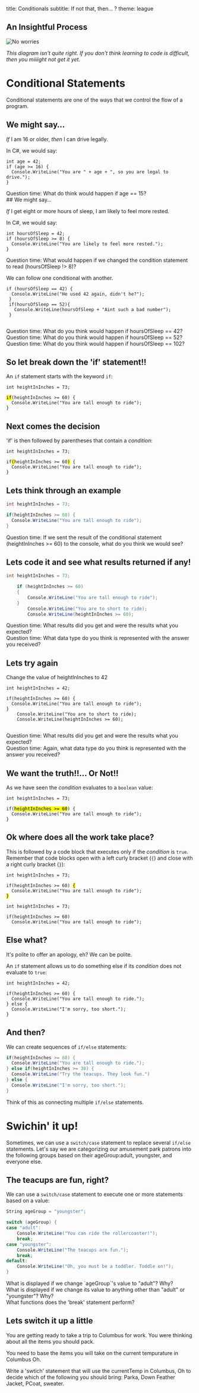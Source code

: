 title: Conditionals
subtitle: If not that, then… ?
theme: league

## An Insightful Process

![No worries](./resources/no-worries.png)

*This diagram isn't quite right. If you don't think learning to code is difficult, then you miiiight not get it yet.*

# Conditional Statements

Conditional statements are one of the ways that we control the flow of a program.

## We might say…

*If* I am 16 or older, *then* I can drive legally.

<div class="fragment">
<p>In C#, we would say:</p>
<pre><code class="language-C#">int age = 42;
if (age >= 16) {
  Console.WriteLine("You are " + age + ", so you are legal to drive.");
}</code></pre>
</div>

<div class="fragment">
Question time: What do think would happen if age == 15?
</div>
## We might say…

*If* I get eight or more hours of sleep, I am likely to feel more rested.

<div class="fragment">
<p>In C#, we would say:</p>
<pre><code class="language-C#">int hoursOfSleep = 42;
if (hoursOfSleep >= 8) {
  Console.WriteLine("You are likely to feel more rested.");
}</code></pre>
</div>

<div class="fragment">
Question time: What would happen if we changed the condition statement to read (hoursOfSleep !> 8)?
</div>

<div class="fragment">
<p>We can follow one conditional with another.</p>
<pre><code class="language-C#">if (hoursOfSleep == 42) {
  Console.WriteLine("He used 42 again, didn't he?");
 }
 if(hoursOfSleep == 52){
   Console.WriteLine(hoursOfSleep + "Aint such a bad number");
 }
 </code></pre>
</div>
<div class="fragment">
Question time: What do you think would happen if hoursOfSleep == 42?
</div>
<div class="fragment">
Question time: What do you think would happen if hoursOfSleep == 52?
</div>
<div class="fragment">
Question time: What do you think would happen if hoursOfSleep == 102?
</div>

## So let break down the 'if' statement!!

An `if` statement starts with the keyword `if`:
<pre><code class="language-C#" data-noescape>int heightInInches = 73;

<mark>if</mark>(heightInInches >= 60) {
  Console.WriteLine("You are tall enough to ride");
}</code></pre>

## Next comes the decision

'if' is then followed by parentheses that contain a *condition*:
<pre><code class="language-C#" data-noescape>int heightInInches = 73;

if<mark>(</mark>heightInInches >= 60<mark>)</mark> {
  Console.WriteLine("You are tall enough to ride");
}</code></pre>

## Lets think through an example

```C#
int heightInInches = 73;

if(heightInInches >= 60) {
  Console.WriteLine("You are tall enough to ride");
}
```
<div class="fragment">
Question time: If we sent the result of the conditional statement (heightInInches >= 60) to the console, what do you think we would see?
</div>


## Lets code it and see what results returned if any!

```C#
int heightInInches = 73;

    if (heightInInches >= 60)
    {
        Console.WriteLine("You are tall enough to ride");
    }
		Console.WriteLine("You are to short to ride);
		Console.WriteLine(heightInInches >= 60);
```

<div class="fragment">
Question time: What results did you get and were the results what you expected?
</div>
<div class="fragment">
Question time: What data type do you think is represented with the answer you received?
</div>

## Lets try again

Change the value of heightInInches to 42
 
<pre><code class="language-C#">int heightInInches = 42;

if(heightInInches >= 60) {
  Console.WriteLine("You are tall enough to ride");
}
	Console.WriteLine("You are to short to ride);
    Console.WriteLine(heightInInches >= 60);

</code></pre>

<div class="fragment">
Question time: What results did you get and were the results what you expected?
</div>
<div class="fragment">
Question time: Again, what data type do you think is represented with the answer you received?
</div>

## We want the truth!!... Or Not!!

As we have seen the *condition* evaluates to a `boolean` value:
<pre><code class="language-C#" data-noescape>int heightInInches = 73;

if(<mark>heightInInches >= 60</mark>) {
  Console.WriteLine("You are tall enough to ride");
}</code></pre>

## Ok where does all the work take place?

This is followed by a code block that executes only if the *condition* is `true`. Remember that code blocks open with a left curly bracket (`{`) and close with a right curly bracket (`}`):
<pre><code class="language-C#" data-noescape>int heightInInches = 73;

if(heightInInches >= 60) <mark>{</mark>
  Console.WriteLine("You are tall enough to ride");
<mark>}</mark></code></pre>

<pre><code class="language-C#" data-noescape>int heightInInches = 73;

if(heightInInches >= 60) 
  Console.WriteLine("You are tall enough to ride");</code></pre>

## Else what?

It's polite to offer an apology, eh? We can be polite.

An `if` statement allows us to do something else if its *condition* does not evaluate to `true`:

<pre><code class="language-C#" data-noescape>int heightInInches = 42;

if(heightInInches >= 60) {
  Console.WriteLine("You are tall enough to ride.");
} else {
  Console.WriteLine("I'm sorry, too short.");
}</code></pre>

## And then?

We can create sequences of `if/else` statements:

```C#
if(heightInInches >= 60) {
  Console.WriteLine("You are tall enough to ride.");
} else if(heightInInches >= 30) {
  Console.WriteLine("Try the teacups. They look fun.")
} else {
  Console.WriteLine("I'm sorry, too short.");
}
```

Think of this as connecting multiple `if/else` statements.

# Swichin' it up!

Sometimes, we can use a `switch/case` statement to replace several `if/else` statements. Let's say we are categorizing our amusement park patrons into the following groups based on their ageGroup:adult, youngster, and everyone else.

## The teacups are fun, right?

We can use a `switch/case` statement to execute one or more statements based on a value:

```C#
String ageGroup = "youngster";

switch (ageGroup) {
case "adult":
	Console.WriteLine("You can ride the rollercoaster!");
	break;
case "youngster":
	Console.WriteLine("The teacups are fun.");
	break;
default:
	Console.WriteLine("Oh, you must be a toddler. Toddle on!");
}
```
<div class="fragment">
What is displayed if we change `ageGroup`'s value to "adult"? Why?
</div>
<div class="fragment">
What is displayed if we change its value to anything other than "adult" or "youngster"? Why?
</div>
<div class="fragment">
What functions does the 'break' statement perform?
</div>

## Lets switch it up a little

 You are getting ready to take a trip to Columbus for work. You were thinking about all the items you should pack. 

 You need to base the items you will take on the current tempurature in Columbus Oh.

 Write a 'swtich' statement that will use the currentTemp in Columbus, Oh to decide which of the following you should bring: Parka, Down Feather Jacket, PCoat, sweater.